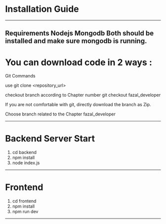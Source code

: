 # Installation Guide
-----------------
Requirements
Nodejs
Mongodb
Both should be installed and make sure mongodb is running.
--------------------------------------------------------------


# You can download code in 2 ways :
Git Commands

use git clone <repository_url>

checkout branch according to Chapter number git checkout fazal_developer


If you are not comfortable with git, directly download the branch as Zip.

Choose branch related to the Chapter fazal_developer


-----------------------------------------------------------------------------------------
# Backend Server Start
1. cd backend
2. npm install
3. node index.js
------------------------------------
# Frontend 
1. cd frontend
2. npm install
3. npm run dev
------------------------------------

